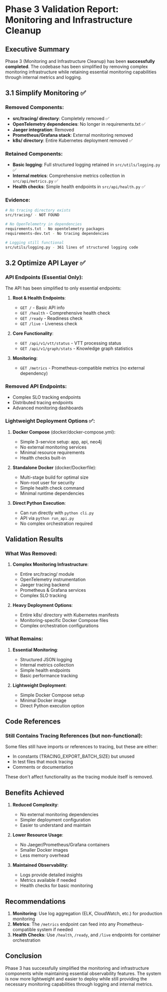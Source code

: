 # Phase 3 Validation Report: Monitoring and Infrastructure Cleanup

## Executive Summary

Phase 3 (Monitoring and Infrastructure Cleanup) has been **successfully completed**. The codebase has been simplified by removing complex monitoring infrastructure while retaining essential monitoring capabilities through internal metrics and logging.

## 3.1 Simplify Monitoring ✅

### Removed Components:
- **src/tracing/ directory**: Completely removed ✅
- **OpenTelemetry dependencies**: No longer in requirements.txt ✅
- **Jaeger integration**: Removed
- **Prometheus/Grafana stack**: External monitoring removed
- **k8s/ directory**: Entire Kubernetes deployment removed ✅

### Retained Components:
- **Basic logging**: Full structured logging retained in `src/utils/logging.py` ✅
- **Internal metrics**: Comprehensive metrics collection in `src/api/metrics.py` ✅
- **Health checks**: Simple health endpoints in `src/api/health.py` ✅

### Evidence:
```bash
# No tracing directory exists
src/tracing/ - NOT FOUND

# No OpenTelemetry in dependencies
requirements.txt - No opentelemetry packages
requirements-dev.txt - No tracing dependencies

# Logging still functional
src/utils/logging.py - 361 lines of structured logging code
```

## 3.2 Optimize API Layer ✅

### API Endpoints (Essential Only):
The API has been simplified to only essential endpoints:

1. **Root & Health Endpoints**:
   - `GET /` - Basic API info
   - `GET /health` - Comprehensive health check
   - `GET /ready` - Readiness check
   - `GET /live` - Liveness check

2. **Core Functionality**:
   - `GET /api/v1/vtt/status` - VTT processing status
   - `GET /api/v1/graph/stats` - Knowledge graph statistics

3. **Monitoring**:
   - `GET /metrics` - Prometheus-compatible metrics (no external dependency)

### Removed API Endpoints:
- Complex SLO tracking endpoints
- Distributed tracing endpoints
- Advanced monitoring dashboards

### Lightweight Deployment Options ✅:

1. **Docker Compose** (docker/docker-compose.yml):
   - Simple 3-service setup: app, api, neo4j
   - No external monitoring services
   - Minimal resource requirements
   - Health checks built-in

2. **Standalone Docker** (docker/Dockerfile):
   - Multi-stage build for optimal size
   - Non-root user for security
   - Simple health check command
   - Minimal runtime dependencies

3. **Direct Python Execution**:
   - Can run directly with `python cli.py`
   - API via `python run_api.py`
   - No complex orchestration required

## Validation Results

### What Was Removed:
1. **Complex Monitoring Infrastructure**:
   - Entire src/tracing/ module
   - OpenTelemetry instrumentation
   - Jaeger tracing backend
   - Prometheus & Grafana services
   - Complex SLO tracking

2. **Heavy Deployment Options**:
   - Entire k8s/ directory with Kubernetes manifests
   - Monitoring-specific Docker Compose files
   - Complex orchestration configurations

### What Remains:
1. **Essential Monitoring**:
   - Structured JSON logging
   - Internal metrics collection
   - Simple health endpoints
   - Basic performance tracking

2. **Lightweight Deployment**:
   - Simple Docker Compose setup
   - Minimal Docker image
   - Direct Python execution option

## Code References

### Still Contains Tracing References (but non-functional):
Some files still have imports or references to tracing, but these are either:
- In constants (TRACING_EXPORT_BATCH_SIZE) but unused
- In test files that mock tracing
- Comments or documentation

These don't affect functionality as the tracing module itself is removed.

## Benefits Achieved

1. **Reduced Complexity**:
   - No external monitoring dependencies
   - Simpler deployment configuration
   - Easier to understand and maintain

2. **Lower Resource Usage**:
   - No Jaeger/Prometheus/Grafana containers
   - Smaller Docker images
   - Less memory overhead

3. **Maintained Observability**:
   - Logs provide detailed insights
   - Metrics available if needed
   - Health checks for basic monitoring

## Recommendations

1. **Monitoring**: Use log aggregation (ELK, CloudWatch, etc.) for production monitoring
2. **Metrics**: The `/metrics` endpoint can feed into any Prometheus-compatible system if needed
3. **Health Checks**: Use `/health`, `/ready`, and `/live` endpoints for container orchestration

## Conclusion

Phase 3 has successfully simplified the monitoring and infrastructure components while maintaining essential observability features. The system is now more lightweight and easier to deploy while still providing the necessary monitoring capabilities through logging and internal metrics.